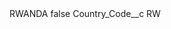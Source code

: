 <?xml version="1.0" encoding="UTF-8"?>
<CustomMetadata xmlns="http://soap.sforce.com/2006/04/metadata" xmlns:xsi="http://www.w3.org/2001/XMLSchema-instance" xmlns:xsd="http://www.w3.org/2001/XMLSchema">
    <label>RWANDA</label>
    <protected>false</protected>
    <values>
        <field>Country_Code__c</field>
        <value xsi:type="xsd:string">RW</value>
    </values>
</CustomMetadata>

